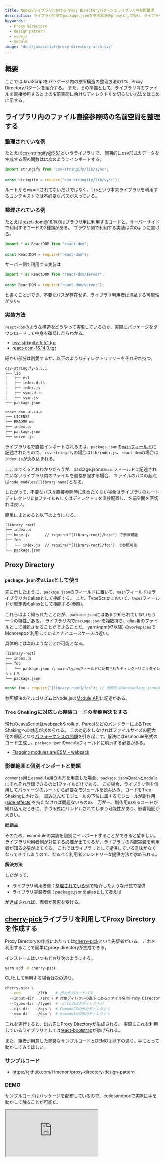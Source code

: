 ```yaml
---
title: NodeJSライブラリにおけるProxy Directoryパターンとライブラリの参照整理
description: ライブラリ内部でpackage.jsonを参照解決のproxyとして扱い、ライブラリの開発者と利用者の両方に恩恵のある設計を提供する方法を示す。
keywords:
  - Proxy Directory
  - design pattern
  - nodejs
  - module
image: "docs/javascript/proxy-directory-arch.svg"
---
```


## 概要

ここではJavaScriptをパッケージ内の参照構造の整理方法の1つ、Proxy Directoryパターンを紹介する。
また、その準備として、ライブラリ内のファイルを直接参照するときの名前空間に余計なディレクトリを切らない方法をはじめに示する。

## ライブラリ内のファイル直接参照時の名前空間を整理する

### 整理されていな例

たとえば[csv-stringify@5.5.1](https://www.npmjs.com/package/csv-stringify/v/5.5.1)というライブラリで、
同期的にcsv形式のデータを生成する際の関数はは次のようにインポートする。

```ts
import stringify from "csv-stringify/lib/sync";

const stringify = require("csv-stringify/lib/sync");
```

ルートからexportされてないだけではなく、`lib`という本来ライブラリを利用するコンテキストでは不必要なパスが入っている。

### 整理されている例

たとえば[react-dom@16.14.0](https://www.npmjs.com/package/react-dom/v/16.14.0)はブラウザ用に利用するコードと、サーバーサイドで利用するコードの2種類がある。
ブラウザ側で利用する実装は次のように書ける。

```ts
import * as ReactDOM from "react-dom";

const ReactDOM = require("react-dom");
```

サーバー側で利用する実装は

```ts
import * as ReactDOM from "react-dom/server";

const ReactDOM = require("react-dom/server");
```

と書くことができ、不要なパスが存在せず、ライブラリ利用者は混乱する可能性がない。

### 実装方法

`react-dom`のような構造をどうやって実現しているのか、実際にパッケージをダウンロードして中身を確認したらわかる。

- [csv-stringify-5.5.1.tgz](https://registry.npmjs.org/csv-stringify/-/csv-stringify-5.5.1.tgz)
- [react-dom-16.14.0.tgz](https://registry.npmjs.org/react-dom/-/react-dom-16.14.0.tgz)

細かい部分は割愛するが、以下のようなディレクトリツリーをそれぞれ持つ。

```
csv-stringify-5.5.1
├── lib
│   ├── es5
│   ├── index.d.ts
│   ├── index.js
│   ├── sync.d.ts
│   └── sync.js
└── package.json
```

```
react-dom-16.14.0
├── LICENSE
├── README.md
├── index.js
├── package.json
└── server.js
```

ライブラリ名で直接インポートされるのは、`package.json`の[`main`フィールド](https://docs.npmjs.com/files/package.json#main)に記述されたもので、
`csv-stringify`の場合は`lib/index.js`、`react-dom`の場合は`index.js`が読み込まれる。

ここまでくるとおわかりだろうが、package.jsonの`main`フィールドに記述されていないライブラリ内のファイルを直接参照する場合、
ファイルのパスの起点は`node_modules/[library name]`となる。

したがって、不要なパスを直接参照時に含めたくない場合はライブラリのルートディレクトリにjsファイルもしくはディレクトリを直接配置し、名前空間を区切れば良い。

簡単にまとめると以下のようになる。

```
[library-root]
├── index.js
├── hoge.js       // require("[library-root]/hoge") で参照可能
├── foo
│   └── index.js  // require("[library-root]/foo")　で参照可能
└── package.json
```

## Proxy Directory

### `package.json`を`alias`として使う

先に示したように、`package.json`のフィールドに置いて、`main`フィールドはライブラリ内でaliasとして機能する。
また、TypeScriptにおいて、`types`フィールドが型定義のaliasとして機能する([参照](https://www.typescriptlang.org/docs/handbook/declaration-files/publishing.html))。

これらはよく知られたことだが、`package.json`にはあまり知られていないもう一つの特性がある。
ライブラリ内で`package.json`を複数持ち、alias用のファイルとして機能させることができることだ。
yarn/npm(v7以降) の`workspaces`でMonorepoを利用しているときとユースケースは近い。

具体的には次のようなことが可能となる。

```
[library-root]
├── index.js
├── foo
│   └── package.json // main/typesフィールドに記載されたディレクトリにリダイレクトする
└── package.json
```

```js
const foo = require("[library-root]/foo"); // 参照先はfoo/package.jsonの設定次第
```

参照解決のアルゴリズムはNode.jsの[Module API](https://nodejs.org/api/modules.html#modules_all_together)に記述がある。

### Tree Shakingに対応した実装コードの参照解決をする

現代のJavaScriptはwebpackやrollup、ParcelなどのバンドラーによるTree Shakingへの対応が求められる。
この対応をしなければファイルサイズの肥大化の原因となり[パフォーマンスの問題](https://dwango-js.github.io/performance-handbook/startup/module-field/)を引き起こす。解決にはesmodule形式のコード生成し、`package.json`の`module`フィールドに明示する必要がある。

- [Flagging modules are ESM - webpack](https://webpack.js.org/guides/ecma-script-modules/#flagging-modules-are-esm)

### 影響範囲と個別インポートと問題

`commonjs`用と`esmodule`用の両方を用意した場合、`package.json`の`main`と`module`にそれぞれ登録できるのは1ファイルだけである。
この場合、ライブラリ側を信用してパッケージのルートから必要なモジュールを読み込み、コードをTree Shakingにかける。
読み込んだモジュールの下位に属するモジュールが副作用([side effects](https://webpack.js.org/guides/tree-shaking/#mark-the-file-as-side-effect-free))を持たなければ問題ないものの、
万が一、副作用のあるコードが紛れ込んだときに、芋づる式にバンドルされてしまう可能性があり、影響範囲が大きい。

**問題点**

そのため、esmoduleの実装を個別にインポートすることができると望ましい。
ライブラリ利用者側が対応する必要が出てくるが、ライブラリの内部実装を利用者が知る必要が出てくる。
これではライブラリとして提供している意味がなくなってきてしまうので、なるべく利用者フレンドリーな提供方法が求められる。

**解決方法**

したがって、

- ライブラリ利用者側：[整理されている例](#整理されている例)で紹介したような形式で提供
- ライブラリ実装者側：[package.jsonをaliasとして扱えば](#packagejsonをaliasとして使う)

が達成されれば、両者が恩恵を受ける。

## [cherry-pick](https://www.npmjs.com/package/cherry-pick)ライブラリを利用してProxy Directoryを作成する

Proxy Directoryの作成にあたっては[cherry-pick](https://www.npmjs.com/package/cherry-pick)という先駆者がいる。
これを利用することで簡単にproxy directoryが生成できる。

インストールはいつもどおり次のようにする。

```bash
yarn add -D cherry-pick
```

CLIとして利用する場合は次の通り。

```bash
cherry-pick \
  --cwd       ./lib    # 出力先のルートパス
  --input-dir ../src \ # 対象ディレクトの直下にあるファイル名のProxy Directoryを作成する (cwdからの相対パス)
  --types-dir ./types  # .d.tsの出力ディレクトリ
  --cjs-dir   ./cjs \  # CommonJSの出力ディレクトリ
  --esm-dir   ./esm \  # esmoduleの出力ディレクトリ
```

これを実行すると、出力先にProxy Directoryが生成される。
実際にこれを利用しているライブラリとしては[react-bootstrap](https://github.com/react-bootstrap/react-bootstrap)が挙げられる。

また、筆者が用意した簡易なサンプルコードとDEMOは以下の通り。手にとって動かしてみてほしい。

### サンプルコード

* <https://github.com/Himenon/proxy-directory-design-pattern>

### DEMO

サンプルコードはパッケージを配布しているので、codesandboxで実際に手を動かして触ることが可能だ。

<iframe
  src="https://codesandbox.io/embed/proxy-directory-pattern-demo-4r7pu?fontsize=14&hidenavigation=1&theme=dark&view=editor"
  style={{
    width: "100%",
    height: "500px",
    border: 0,
    borderRadius: "4px",
    overflow: "hidden",
  }}
  title="proxy-directory-pattern-demo"
  allow="accelerometer; ambient-light-sensor; camera; encrypted-media; geolocation; gyroscope; hid; microphone; midi; payment; usb; vr; xr-spatial-tracking"
  sandbox="allow-forms allow-modals allow-popups allow-presentation allow-same-origin allow-scripts"
/>

### アーキテクチャ

Proxy Directoryのアーキテクチャを俯瞰した図で表すと次のようになる。

![Proxy Directoryのアーキテクチャ](./images/proxy-directory-arch.svg)

### ビルド周り

**工事中**: 全部書くと長く本筋とずれる可能性がるので別の記事に書くかもしれません。

## まとめ

Proxy Directoryパターンの恩恵は以下。

* 小さな範囲でコードを利用することが可能になる。
* 副作用の有無の把握が容易になる。
* cjsとesmoduleの両方に対応したコードを同時に公開できる。
* ライブラリの利用者にcommonjsとesmoduleの明示的な選択を強制する必要がなくなる。

## Reference

- ライブラリ
  - https://www.npmjs.com/package/cherry-pick
- 実装例
  - <https://github.com/react-bootstrap/react-bootstrap>
- 記事
  - [How to Create JavaScript Libraries in 2018 (Part 2)](https://developers.livechat.com/updates/how-to-create-javascript-libraries-in-2018-part-2/#proxy-directories)
  - [package.jsonのmainとmodule - Mission-Street.](https://hakozaru.com/posts/package-json-main-module-field)
  - [複数のモジュール形式(CommonJS, ES Modules, UMD)をサポートしたnpmパッケージの作り方 in TypeScript - dackdive's blog](https://dackdive.hateblo.jp/entry/2019/09/23/100000)
  - ["module"フィールド対応 - Webフロントエンド パフォーマンス改善ハンドブック](https://dwango-js.github.io/performance-handbook/startup/module-field/)
- API
  - [Module API](https://nodejs.org/api/modules.html#modules_all_together)

